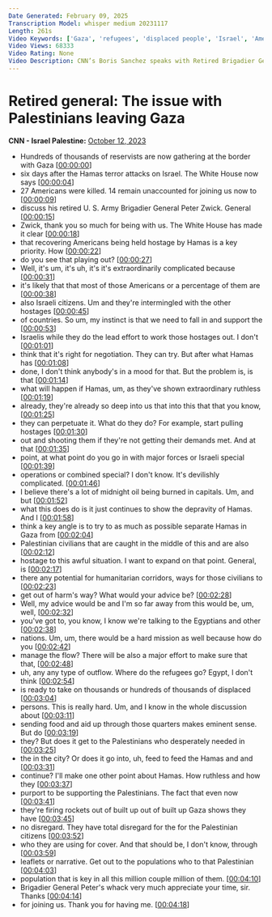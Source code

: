 ```yaml
---
Date Generated: February 09, 2025
Transcription Model: whisper medium 20231117
Length: 261s
Video Keywords: ['Gaza', 'refugees', 'displaced people', 'Israel', 'Americans', 'missing', 'displaced in Gaza', 'general', 'US Army', 'Retired Brigadier General', 'Peter Zwack', 'Zwack']
Video Views: 68333
Video Rating: None
Video Description: CNN’s Boris Sanchez speaks with Retired Brigadier General for the US Army Peter Zwack about the situation in Israel and Gaza, including the missing Americans and the many displaced in Gaza. #CNN #News
---
```


# Retired general: The issue with Palestinians leaving Gaza
**CNN - Israel Palestine:** [October 12, 2023](https://www.youtube.com/watch?v=JaVjqS6fbBI)
*  Hundreds of thousands of reservists are now gathering at the border with Gaza [[00:00:00](https://www.youtube.com/watch?v=JaVjqS6fbBI&t=0.0s)]
*  six days after the Hamas terror attacks on Israel. The White House now says [[00:00:04](https://www.youtube.com/watch?v=JaVjqS6fbBI&t=4.44s)]
*  27 Americans were killed. 14 remain unaccounted for joining us now to [[00:00:09](https://www.youtube.com/watch?v=JaVjqS6fbBI&t=9.16s)]
*  discuss his retired U. S. Army Brigadier General Peter Zwick. General [[00:00:15](https://www.youtube.com/watch?v=JaVjqS6fbBI&t=15.08s)]
*  Zwick, thank you so much for being with us. The White House has made it clear [[00:00:18](https://www.youtube.com/watch?v=JaVjqS6fbBI&t=18.64s)]
*  that recovering Americans being held hostage by Hamas is a key priority. How [[00:00:22](https://www.youtube.com/watch?v=JaVjqS6fbBI&t=22.240000000000002s)]
*  do you see that playing out? [[00:00:27](https://www.youtube.com/watch?v=JaVjqS6fbBI&t=27.88s)]
*  Well, it's um, it's uh, it's it's extraordinarily complicated because [[00:00:31](https://www.youtube.com/watch?v=JaVjqS6fbBI&t=31.68s)]
*  it's likely that that most of those Americans or a percentage of them are [[00:00:38](https://www.youtube.com/watch?v=JaVjqS6fbBI&t=38.16s)]
*  also Israeli citizens. Um and they're intermingled with the other hostages [[00:00:45](https://www.youtube.com/watch?v=JaVjqS6fbBI&t=45.04s)]
*  of countries. So um, my instinct is that we need to fall in and support the [[00:00:53](https://www.youtube.com/watch?v=JaVjqS6fbBI&t=53.040000000000006s)]
*  Israelis while they do the lead effort to work those hostages out. I don't [[00:01:01](https://www.youtube.com/watch?v=JaVjqS6fbBI&t=61.88s)]
*  think that it's right for negotiation. They can try. But after what Hamas has [[00:01:08](https://www.youtube.com/watch?v=JaVjqS6fbBI&t=68.76s)]
*  done, I don't think anybody's in a mood for that. But the problem is, is that [[00:01:14](https://www.youtube.com/watch?v=JaVjqS6fbBI&t=74.72s)]
*  what will happen if Hamas, um, as they've shown extraordinary ruthless [[00:01:19](https://www.youtube.com/watch?v=JaVjqS6fbBI&t=79.76s)]
*  already, they're already so deep into us that into this that that you know, [[00:01:25](https://www.youtube.com/watch?v=JaVjqS6fbBI&t=85.4s)]
*  they can perpetuate it. What do they do? For example, start pulling hostages [[00:01:30](https://www.youtube.com/watch?v=JaVjqS6fbBI&t=90.96s)]
*  out and shooting them if they're not getting their demands met. And at that [[00:01:35](https://www.youtube.com/watch?v=JaVjqS6fbBI&t=95.64s)]
*  point, at what point do you go in with major forces or Israeli special [[00:01:39](https://www.youtube.com/watch?v=JaVjqS6fbBI&t=99.88s)]
*  operations or combined special? I don't know. It's devilishly complicated. [[00:01:46](https://www.youtube.com/watch?v=JaVjqS6fbBI&t=106.28s)]
*  I believe there's a lot of midnight oil being burned in capitals. Um, and but [[00:01:52](https://www.youtube.com/watch?v=JaVjqS6fbBI&t=112.16s)]
*  what this does do is it just continues to show the depravity of Hamas. And I [[00:01:58](https://www.youtube.com/watch?v=JaVjqS6fbBI&t=118.28s)]
*  think a key angle is to try to as much as possible separate Hamas in Gaza from [[00:02:04](https://www.youtube.com/watch?v=JaVjqS6fbBI&t=124.68s)]
*  Palestinian civilians that are caught in the middle of this and are also [[00:02:12](https://www.youtube.com/watch?v=JaVjqS6fbBI&t=132.48s)]
*  hostage to this awful situation. I want to expand on that point. General, is [[00:02:17](https://www.youtube.com/watch?v=JaVjqS6fbBI&t=137.64s)]
*  there any potential for humanitarian corridors, ways for those civilians to [[00:02:23](https://www.youtube.com/watch?v=JaVjqS6fbBI&t=143.12s)]
*  get out of harm's way? What would your advice be? [[00:02:28](https://www.youtube.com/watch?v=JaVjqS6fbBI&t=148.44s)]
*  Well, my advice would be and I'm so far away from this would be, um, well, [[00:02:32](https://www.youtube.com/watch?v=JaVjqS6fbBI&t=152.84s)]
*  you've got to, you know, I know we're talking to the Egyptians and other [[00:02:38](https://www.youtube.com/watch?v=JaVjqS6fbBI&t=158.79999999999998s)]
*  nations. Um, um, there would be a hard mission as well because how do you [[00:02:42](https://www.youtube.com/watch?v=JaVjqS6fbBI&t=162.51999999999998s)]
*  manage the flow? There will be also a major effort to make sure that that, [[00:02:48](https://www.youtube.com/watch?v=JaVjqS6fbBI&t=168.84s)]
*  uh, any any type of outflow. Where do the refugees go? Egypt, I don't think [[00:02:54](https://www.youtube.com/watch?v=JaVjqS6fbBI&t=174.88s)]
*  is ready to take on thousands or hundreds of thousands of displaced [[00:03:04](https://www.youtube.com/watch?v=JaVjqS6fbBI&t=184.48s)]
*  persons. This is really hard. Um, and I know in the whole discussion about [[00:03:11](https://www.youtube.com/watch?v=JaVjqS6fbBI&t=191.51999999999998s)]
*  sending food and aid up through those quarters makes eminent sense. But do [[00:03:19](https://www.youtube.com/watch?v=JaVjqS6fbBI&t=199.6s)]
*  they? But does it get to the Palestinians who desperately needed in [[00:03:25](https://www.youtube.com/watch?v=JaVjqS6fbBI&t=205.62s)]
*  the in the city? Or does it go into, uh, feed to feed the Hamas and and [[00:03:31](https://www.youtube.com/watch?v=JaVjqS6fbBI&t=211.44s)]
*  continue? I'll make one other point about Hamas. How ruthless and how they [[00:03:37](https://www.youtube.com/watch?v=JaVjqS6fbBI&t=217.48s)]
*  purport to be supporting the Palestinians. The fact that even now [[00:03:41](https://www.youtube.com/watch?v=JaVjqS6fbBI&t=221.95999999999998s)]
*  they're firing rockets out of built up out of built up Gaza shows they have [[00:03:45](https://www.youtube.com/watch?v=JaVjqS6fbBI&t=225.95999999999998s)]
*  no disregard. They have total disregard for the for the Palestinian citizens [[00:03:52](https://www.youtube.com/watch?v=JaVjqS6fbBI&t=232.83999999999997s)]
*  who they are using for cover. And that should be, I don't know, through [[00:03:59](https://www.youtube.com/watch?v=JaVjqS6fbBI&t=239.72s)]
*  leaflets or narrative. Get out to the populations who to that Palestinian [[00:04:03](https://www.youtube.com/watch?v=JaVjqS6fbBI&t=243.83999999999997s)]
*  population that is key in all this million couple million of them. [[00:04:10](https://www.youtube.com/watch?v=JaVjqS6fbBI&t=250.04s)]
*  Brigadier General Peter's whack very much appreciate your time, sir. Thanks [[00:04:14](https://www.youtube.com/watch?v=JaVjqS6fbBI&t=254.92s)]
*  for joining us. Thank you for having me. [[00:04:18](https://www.youtube.com/watch?v=JaVjqS6fbBI&t=258.08s)]
